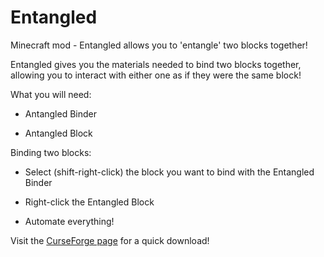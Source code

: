 # Entangled
Minecraft mod - Entangled allows you to 'entangle' two blocks together!

Entangled gives you the materials needed to bind two blocks together, allowing you to interact with either one as if they were the same block!

 

What you will need:

 - Antangled Binder

 - Antangled Block

 

Binding two blocks:

 - Select (shift-right-click) the block you want to bind with the Entangled Binder

 - Right-click the Entangled Block

 - Automate everything!
 
 
 
 Visit the [CurseForge page](https://minecraft.curseforge.com/projects/entangled) for a quick download!
